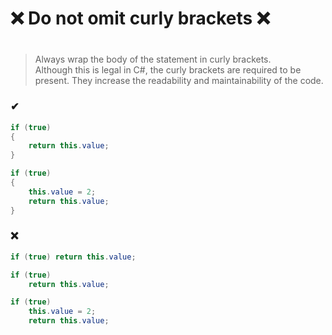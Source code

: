 # ❌ Do not omit curly brackets ❌
#

> Always wrap the body of the statement in curly brackets.  
> Although this is legal in C#, the curly brackets are required to be present. They increase the readability and maintainability of the code.

### ✔
``` csharp
if (true)
{
    return this.value;
}
```
``` csharp
if (true)
{
    this.value = 2;
    return this.value;
}
```

### ❌ 
``` csharp
if (true) return this.value;
```
``` csharp
if (true)
    return this.value;
```
``` csharp
if (true)
    this.value = 2;      
    return this.value;
```
